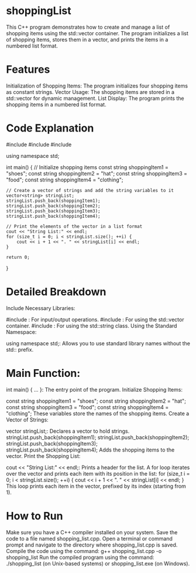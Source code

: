 # shoppingList
This C++ program demonstrates how to create and manage a list of shopping items using the std::vector container. The program initializes a list of shopping items, stores them in a vector, and prints the items in a numbered list format.

# Features
Initialization of Shopping Items: The program initializes four shopping items as constant strings.
Vector Usage: The shopping items are stored in a std::vector for dynamic management.
List Display: The program prints the shopping items in a numbered list format.

# Code Explanation
#include <iostream>
#include <vector>
#include <string>

using namespace std;

int main() {
    // Initialize shopping items
    const string shoppingItem1 = "shoes";
    const string shoppingItem2 = "hat";
    const string shoppingItem3 = "food";
    const string shoppingItem4 = "clothing";

    // Create a vector of strings and add the string variables to it
    vector<string> stringList;
    stringList.push_back(shoppingItem1);
    stringList.push_back(shoppingItem2);
    stringList.push_back(shoppingItem3);
    stringList.push_back(shoppingItem4);

    // Print the elements of the vector in a list format
    cout << "String List:" << endl;
    for (size_t i = 0; i < stringList.size(); ++i) {
        cout << i + 1 << ". " << stringList[i] << endl;
    }

    return 0;
}
# Detailed Breakdown
Include Necessary Libraries:

#include <iostream>: For input/output operations.
#include <vector>: For using the std::vector container.
#include <string>: For using the std::string class.
Using the Standard Namespace:

using namespace std;: Allows you to use standard library names without the std:: prefix.
# Main Function:

int main() { ... }: The entry point of the program.
Initialize Shopping Items:

const string shoppingItem1 = "shoes";
const string shoppingItem2 = "hat";
const string shoppingItem3 = "food";
const string shoppingItem4 = "clothing"; These variables store the names of the shopping items.
Create a Vector of Strings:

vector<string> stringList;: Declares a vector to hold strings.
stringList.push_back(shoppingItem1);
stringList.push_back(shoppingItem2);
stringList.push_back(shoppingItem3);
stringList.push_back(shoppingItem4); Adds the shopping items to the vector.
Print the Shopping List:

cout << "String List:" << endl;: Prints a header for the list.
A for loop iterates over the vector and prints each item with its position in the list:
for (size_t i = 0; i < stringList.size(); ++i) {
    cout << i + 1 << ". " << stringList[i] << endl;
}
This loop prints each item in the vector, prefixed by its index (starting from 1).

# How to Run
Make sure you have a C++ compiler installed on your system.
Save the code to a file named shopping_list.cpp.
Open a terminal or command prompt and navigate to the directory where shopping_list.cpp is saved.
Compile the code using the command: g++ shopping_list.cpp -o shopping_list
Run the compiled program using the command: ./shopping_list (on Unix-based systems) or shopping_list.exe (on Windows).
